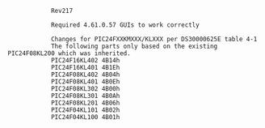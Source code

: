                 Rev217

                Required 4.61.0.57 GUIs to work correctly

                Changes for PIC24FXXKMXXX/KLXXX per DS30000625E table 4-1
                The following parts only based on the existing PIC24F08KL200 which was inherited.
                PIC24F16KL402 4B14h
                PIC24F16KL401 4B1Eh
                PIC24F08KL402 4B04h
                PIC24F08KL401 4B0Eh
                PIC24F08KL302 4B00h
                PIC24F08KL301 4B0Ah
                PIC24F08KL201 4B06h
                PIC24F04KL101 4B02h
                PIC24F04KL100 4B01h
